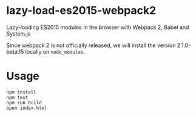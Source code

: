 # lazy-load-es2015-webpack2
Lazy-loading ES2015 modules in the browser with Webpack 2, Babel and System.js

Since webpack 2 is not officially released, we will install the version 2.1.0-beta.15 locally on `node_modules`.

# Usage
```
npm install
npm test
npm run build
open index.html
```